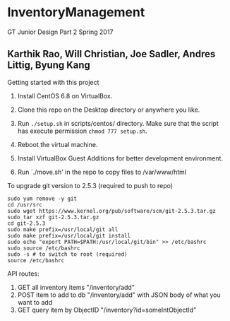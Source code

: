 # InventoryManagement
GT Junior Design Part 2 Spring 2017

Karthik Rao, Will Christian, Joe Sadler, Andres Littig, Byung Kang
----
Getting started with this project

1. Install CentOS 6.8 on VirtualBox.

2. Clone this repo on the Desktop directory or anywhere you like.

3. Run `./setup.sh` in scripts/centos/ directory. Make sure that the script has execute permission `chmod 777 setup.sh`.

4. Reboot the virtual machine.

5. Install VirtualBox Guest Additions for better development environment.

6. Run `./move.sh' in the repo to copy files to /var/www/html

To upgrade git version to 2.5.3 (required to push to repo)

```
sudo yum remove -y git
cd /usr/src
sudo wget https://www.kernel.org/pub/software/scm/git-2.5.3.tar.gz
sudo tar xzf git-2.5.3.tar.gz
cd git-2.5.3
sudo make prefix=/usr/local/git all
sudo make prefix=/usr/local/git install
sudo echo "export PATH=$PATH:/usr/local/git/bin" >> /etc/bashrc
sudo source /etc/bashrc
sudo -s # to switch to root (required)
source /etc/bashrc
```
API routes:

1. GET all inventory items "/inventory/add"
2. POST item to add to db "/inventory/add" with JSON body of what you want to add
3. GET query item by ObjectID "/inventory?id=someIntObjectId"